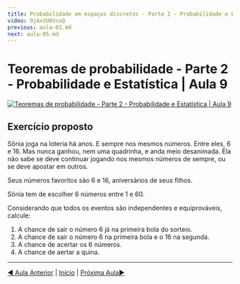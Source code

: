 ```yaml
---
title: Probabilidade em espaços discretos - Parte 2 - Probabilidade e Estatística | Aula 4
video: 9jAxVU8VcoQ
previous: aula-03.md
next: aula-05.md
---
```


# Teoremas de probabilidade - Parte 2 - Probabilidade e Estatística | Aula 9

[![Teoremas de probabilidade - Parte 2 - Probabilidade e Estatística | Aula 9](https://img.youtube.com/vi/Vs5wJOtt6pc/0.jpg)](https://www.youtube.com/watch?v=Vs5wJOtt6pc)

## Exercício proposto

Sônia joga na loteria há anos. E sempre nos mesmos números. Entre eles, 6 e 16. Mas nunca ganhou, nem uma quadrinha, e anda meio desanimada. Ela não sabe se deve continuar jogando nos mesmos números de sempre, ou se deve apostar em outros.

Seus números favoritos são 6 e 16, aniversários de seus filhos.

Sônia tem de escolher 6 números entre 1 e 60.

Considerando que todos os eventos são independentes e equiprováveis, calcule:

1. A chance de sair o número 6 já na primeira bola do sorteio.
2. A chance de sair o número 6 na primeira bola e o 16 na segunda.
3. A chance de acertar os 6 números. 
4. A chance de aertar a quina.

---
[&#9668; Aula Anterior](aula-08.md) | [Início](README.md) | [Próxima Aula&#9658;](aula-10.md)